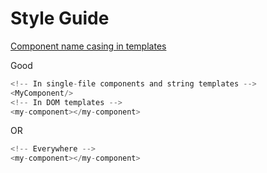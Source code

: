 # Style Guide

[Component name casing in templates](https://vuejs.org/v2/style-guide/#Component-name-casing-in-templates-strongly-recommended)

Good

```javaScript
<!-- In single-file components and string templates -->
<MyComponent/>
<!-- In DOM templates -->
<my-component></my-component>
```

OR

```javaScript
<!-- Everywhere -->
<my-component></my-component>
```
